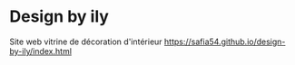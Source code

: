 # Design by ily
Site web vitrine de décoration d'intérieur
https://safia54.github.io/design-by-ily/index.html
